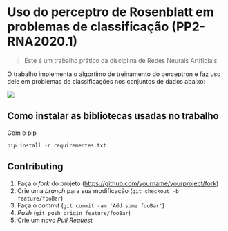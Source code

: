 # Uso do perceptro de Rosenblatt em problemas de classificação (PP2-RNA2020.1)
> Este é um trabalho prático da disciplina de Redes Neurais Artificiais

O trabalho implementa o algortimo de treinamento do perceptron e faz uso dele em problemas de classificações nos conjuntos de dados abaixo:

![](..images/datasets.png)

## Como instalar as bibliotecas usadas no trabalho

Com o pip

```
pip install -r requirementes.txt
```

## Contributing
1. Faça o _fork_ do projeto (<https://github.com/yourname/yourproject/fork>)
2. Crie uma _branch_ para sua modificação (`git checkout -b feature/fooBar`)
3. Faça o _commit_ (`git commit -am 'Add some fooBar'`)
4. _Push_ (`git push origin feature/fooBar`)
5. Crie um novo _Pull Request_